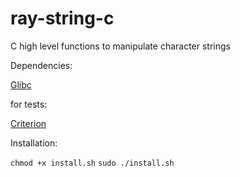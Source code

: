 # ray-string-c

C high level functions to manipulate character strings

Dependencies:

[Glibc](https://www.gnu.org/software/libc/)

for tests:

[Criterion](https://github.com/Snaipe/Criterion)

Installation:

`chmod +x install.sh`
`sudo ./install.sh`
